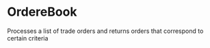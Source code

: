 # OrdereBook
Processes a list of trade orders and returns orders that correspond to certain criteria
